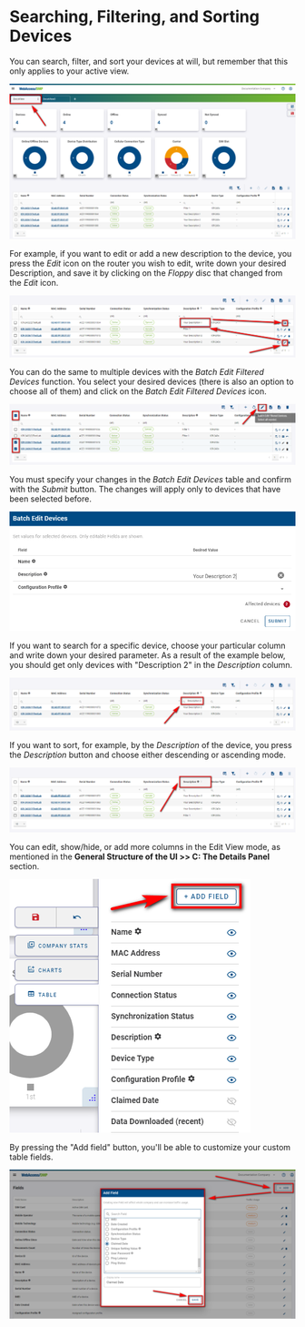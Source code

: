 # Searching, Filtering, and Sorting Devices

You can search, filter, and sort your devices at will, but remember that this only applies to your active view.

![ActiveView](./ActiveView.png)

For example, if you want to edit or add a new description to the device, you press the *Edit* icon on the router you wish to edit, write down your desired Description, and save it by clicking on the *Floppy* disc that changed from the *Edit* icon.

![Filter1](./Filter1.png)

You can do the same to multiple devices with the *Batch Edit Filtered Devices* function. You select your desired devices (there is also an option to choose all of them) and click on the *Batch Edit Filtered Devices* icon.

![BatchFilter](./BatchFilter.png)

You must specify your changes in the *Batch Edit Devices* table and confirm with the *Submit* button. The changes will apply only to devices that have been selected before.

![BatchFilter2](./BatchFilter2.png)

If you want to search for a specific device, choose your particular column and write down your desired parameter. As a result of the example below, you should get only devices with "Description 2" in the *Description* column.

![FilterSearch](./FilterSearch.png)

If you want to sort, for example, by the *Description* of the device, you press the *Description* button and choose either descending or ascending mode.

![SortingFilter](./SortingFilter.png)

You can edit, show/hide, or add more columns in the Edit View mode, as mentioned in the **General Structure of the UI >> C: The Details Panel** section.

![Fields](./Fields.png)

By pressing the "Add field" button, you'll be able to customize your custom table fields.

![AddFields](./AddFields.png)